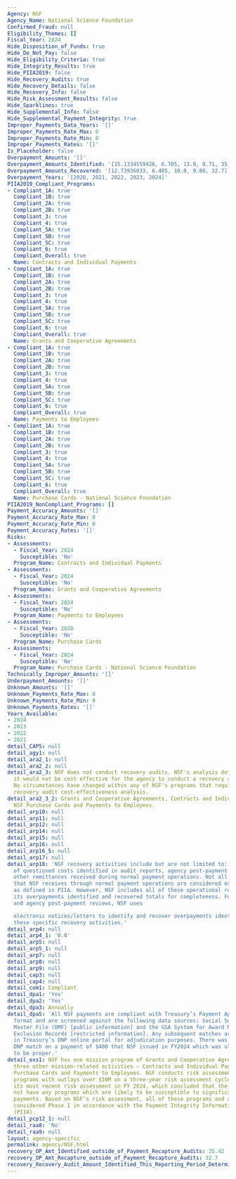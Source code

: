 ```yaml
---
Agency: NSF
Agency_Name: National Science Foundation
Confirmed_Fraud: null
Eligibility_Themes: []
Fiscal_Year: 2024
Hide_Disposition_of_Funds: true
Hide_Do_Not_Pay: false
Hide_Eligibility_Criteria: true
Hide_Integrity_Results: true
Hide_PIIA2019: false
Hide_Recovery_Audits: true
Hide_Recovery_Details: false
Hide_Recovery_Info: false
Hide_Risk_Assessment_Results: false
Hide_Sparklines: true
Hide_Supplemental_Info: false
Hide_Supplemental_Payment_Integrity: true
Improper_Payments_Data_Years: '[]'
Improper_Payments_Rate_Max: 0
Improper_Payments_Rate_Min: 0
Improper_Payments_Rates: '[]'
Is_Placeholder: false
Overpayment_Amounts: '[]'
Overpayment_Amounts_Identified: '[15.1334559426, 6.705, 13.9, 9.71, 35.42]'
Overpayment_Amounts_Recovered: '[12.73936033, 6.405, 10.0, 9.88, 32.7]'
Overpayment_Years: '[2020, 2021, 2022, 2023, 2024]'
PIIA2019_Compliant_Programs:
- Compliant_1A: true
  Compliant_1B: true
  Compliant_2A: true
  Compliant_2B: true
  Compliant_3: true
  Compliant_4: true
  Compliant_5A: true
  Compliant_5B: true
  Compliant_5C: true
  Compliant_6: true
  Compliant_Overall: true
  Name: Contracts and Individual Payments
- Compliant_1A: true
  Compliant_1B: true
  Compliant_2A: true
  Compliant_2B: true
  Compliant_3: true
  Compliant_4: true
  Compliant_5A: true
  Compliant_5B: true
  Compliant_5C: true
  Compliant_6: true
  Compliant_Overall: true
  Name: Grants and Cooperative Agreements
- Compliant_1A: true
  Compliant_1B: true
  Compliant_2A: true
  Compliant_2B: true
  Compliant_3: true
  Compliant_4: true
  Compliant_5A: true
  Compliant_5B: true
  Compliant_5C: true
  Compliant_6: true
  Compliant_Overall: true
  Name: Payments to Employees
- Compliant_1A: true
  Compliant_1B: true
  Compliant_2A: true
  Compliant_2B: true
  Compliant_3: true
  Compliant_4: true
  Compliant_5A: true
  Compliant_5B: true
  Compliant_5C: true
  Compliant_6: true
  Compliant_Overall: true
  Name: Purchase Cards - National Science Foundation
PIIA2019_NonCompliant_Programs: []
Payment_Accuracy_Amounts: '[]'
Payment_Accuracy_Rate_Max: 0
Payment_Accuracy_Rate_Min: 0
Payment_Accuracy_Rates: '[]'
Risks:
- Assessments:
  - Fiscal_Year: 2024
    Susceptible: 'No'
  Program_Name: Contracts and Individual Payments
- Assessments:
  - Fiscal_Year: 2024
    Susceptible: 'No'
  Program_Name: Grants and Cooperative Agreements
- Assessments:
  - Fiscal_Year: 2024
    Susceptible: 'No'
  Program_Name: Payments to Employees
- Assessments:
  - Fiscal_Year: 2020
    Susceptible: 'No'
  Program_Name: Purchase Cards
- Assessments:
  - Fiscal_Year: 2024
    Susceptible: 'No'
  Program_Name: Purchase Cards - National Science Foundation
Technically_Improper_Amounts: '[]'
Underpayment_Amounts: '[]'
Unknown_Amounts: '[]'
Unknown_Payments_Rate_Max: 0
Unknown_Payments_Rate_Min: 0
Unknown_Payments_Rates: '[]'
Years_Available:
- 2024
- 2023
- 2022
- 2021
detail_CAP5: null
detail_agy1: null
detail_ara2_1: null
detail_ara2_2: null
detail_ara2_3: NSF does not conduct recovery audits. NSF's analysis determined that
  it would not be cost effective for the agency to conduct a recovery audit program.
  No circumstances have changed within any of NSF's programs that require an additional
  recovery audit cost-effectiveness analysis.
detail_ara2_3_2: Grants and Cooperative Agreements, Contracts and Individual Payments,
  NSF Purchase Cards and Payments to Employees.
detail_arp10: null
detail_arp11: null
detail_arp12: null
detail_arp14: null
detail_arp15: null
detail_arp16: null
detail_arp16_5: null
detail_arp17: null
detail_arp18: 'NSF recovery activities include but are not limited to: resolution
  of questioned costs identified in audit reports, agency post-payment reviews, and
  other remittances received during normal payment operations. Not all remittances
  that NSF receives through normal payment operations are considered overpayments
  as defined in PIIA. However, NSF includes all of these operational remittances in
  its overpayments identified and recovered totals for completeness. For audit resolution
  and agency post-payment reviews, NSF uses

  electronic notices/letters to identify and recover overpayments identified through
  these specific recovery activities.'
detail_arp4: null
detail_arp4_1: '0.0'
detail_arp5: null
detail_arp5_1: null
detail_arp7: null
detail_arp8: null
detail_arp9: null
detail_cap3: null
detail_cap4: null
detail_com1: Compliant
detail_dpa1: 'Yes'
detail_dpa2: 'Yes'
detail_dpa3: Annually
detail_dpa5: 'All NSF payments are compliant with Treasury’s Payment Application Modernization
  format and are screened against the following data sources: Social Security Death
  Master File (DMF) [public information] and the GSA System for Award Management (SAM)
  Exclusion Records [restricted information]. Any subsequent matches are viewable
  in Treasury’s DNP online portal for adjudication purposes. There was 1 positive
  DNP match on a payment of $400 that NSF issued in FY2024 which was ultimately determined
  to be proper.'
detail_exs1: NSF has one mission program of Grants and Cooperative Agreements and
  three other mission-related activities – Contracts and Individual Payments, NSF
  Purchase Cards and Payments to Employees. NSF conducts risk assessments for all
  programs with outlays over $10M on a three-year risk assessment cycle. NSF conducted
  its most recent risk assessment in FY 2024, which concluded that the agency does
  not have any programs which are likely to be susceptible to significant improper
  payments. Based on NSF’s risk assessment, all of these programs and activities are
  considered Phase I in accordance with the Payment Integrity Information Act of 2019
  (PIIA).
detail_pcp12_1: null
detail_raa8: 'No'
detail_raa9: null
layout: agency-specific
permalink: agency/NSF.html
recovery_OP_Amt_Identified_outside_of_Payment_Recapture_Audits: 35.42
recovery_OP_Amt_Recapture_outside_of_Payment_Recapture_Audits: 32.7
recovery_Recovery_Audit_Amount_Identified_This_Reporting_Period_Determined_Not_Collectable_Rate: 0.0
---
```

